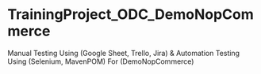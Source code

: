 # TrainingProject_ODC_DemoNopCommerce
Manual Testing Using (Google Sheet, Trello, Jira) &amp; Automation Testing Using (Selenium, MavenPOM) For (DemoNopCommerce)
